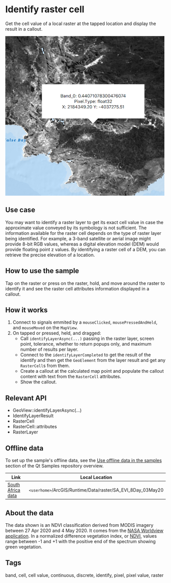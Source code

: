 # Identify raster cell

Get the cell value of a local raster at the tapped location and display the result in a callout.

![](screenshot.png)

## Use case

You may want to identify a raster layer to get its exact cell value in case the approximate value conveyed by its symbology is not sufficient. The information available for the raster cell depends on the type of raster layer being identified. For example, a 3-band satellite or aerial image might provide 8-bit RGB values, whereas a digital elevation model (DEM) would provide floating point z values. By identifying a raster cell of a DEM, you can retrieve the precise elevation of a location.

## How to use the sample

Tap on the raster or press on the raster, hold, and move around the raster to identify it and see the raster cell attributes information displayed in a callout.

## How it works

1. Connect to signals emmited by a `mouseClicked`, `mousePressedAndHeld`, and `mouseMoved` on the `MapView`.
2. On tapped or pressed, held, and dragged:
   * Call `identifyLayerAsync(...)` passing in the raster layer, screen point, tolerance, whether to return popups only, and maximum number of results per layer.
   * Connect to the `identifyLayerCompleted` to get the result of the identify and then get the `GeoElement` from the layer result and get any `RasterCell`s from them.
   * Create a callout at the calculated map point and populate the callout content with text from the `RasterCell` attributes.
   * Show the callout.

## Relevant API

* GeoView::identifyLayerAsync(...)
* IdentifyLayerResult
* RasterCell
* RasterCell::attributes
* RasterLayer

## Offline data

To set up the sample's offline data, see the [Use offline data in the samples](https://github.com/Esri/arcgis-runtime-samples-qt#use-offline-data-in-the-samples) section of the Qt Samples repository overview.

Link | Local Location
---------|-------|
|[South Africa data](https://arcgisruntime.maps.arcgis.com/home/item.html?id=b5f977c78ec74b3a8857ca86d1d9b318)| `<userhome>`/ArcGIS/Runtime/Data/raster/SA_EVI_8Day_03May20 |

## About the data

The data shown is an NDVI classification derived from MODIS imagery between 27 Apr 2020 and 4 May 2020. It comes from the [NASA Worldview application](https://worldview.earthdata.nasa.gov/). In a normalized difference vegetation index, or [NDVI](https://en.wikipedia.org/wiki/Normalized_difference_vegetation_index), values range between -1 and +1 with the positive end of the spectrum showing green vegetation.

## Tags

band, cell, cell value, continuous, discrete, identify, pixel, pixel value, raster
